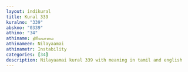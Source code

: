 ```yaml
---
layout: indikural
title: Kural 339
kuralno: "339"
abskno: "0339"
athino: "34"
athiname: நிலையாமை
athinameen: Nilayaamai
athinametr: Instability
categories: [34]
description: Nilayaamai kural 339 with meaning in tamil and english 
---
```


